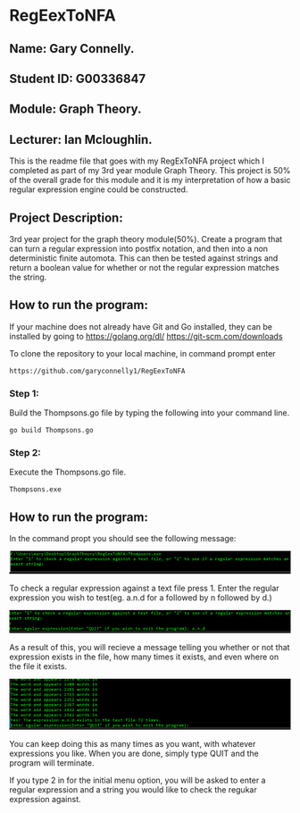 # RegEexToNFA
## Name: Gary Connelly.
## Student ID: G00336847
## Module: Graph Theory.
## Lecturer: Ian Mcloughlin.

This is the readme file that goes with my RegExToNFA project which I completed as part of my 3rd year module Graph Theory. This project is 50% of the overall grade for this module and it is my interpretation of how a basic regular expression engine could be constructed.

## Project Description:
3rd year project for the graph theory module(50%). Create a program that can turn a regular expression into postfix notation, and then into a non deterministic finite automota. This can then be tested against strings and return a boolean value for whether or not the regular expression matches the string.

## How to run the program:
If your machine does not already have Git and Go installed, they can be installed by going to 
 https://golang.org/dl/
 https://git-scm.com/downloads
 
 To clone the repository to your local machine, in command prompt enter
 ```
 https://github.com/garyconnelly1/RegEexToNFA
 ```
 ### Step 1:
Build the Thompsons.go file by typing the following into your command line.
```
go build Thompsons.go
```

### Step 2:
Execute the Thompsons.go file.
```
Thompsons.exe
```

## How to run the program:
In the command propt you should see the following message:

![](Images/Capture1.PNG)

To check a regular expression against a text file press 1.
Enter the regular expression you wish to test(eg. a.n.d for a followed by n followed by d.)

![](Images/Capture2.PNG)

As a result of this, you will recieve a message telling you whether or not that expression exists in the file, how many times it exists, and even where on the file it exists.

![](Images/Capture3.PNG)

You can keep doing this as many times as you want, with whatever expressions you like. When you are done, simply type QUIT and the program will terminate.

If you type 2 in for the initial menu option, you will be asked to enter a regular expression and a string you would like to check the regukar expression against. 
